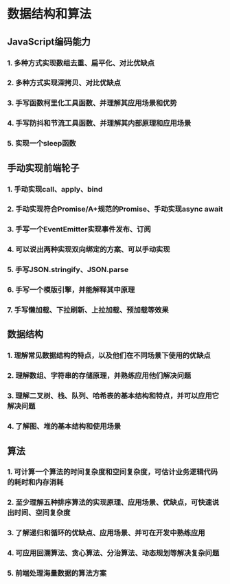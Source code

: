# 数据结构和算法

## JavaScript编码能力


### 1. 多种方式实现数组去重、扁平化、对比优缺点


### 2. 多种方式实现深拷贝、对比优缺点


### 3. 手写函数柯里化工具函数、并理解其应用场景和优势


### 4. 手写防抖和节流工具函数、并理解其内部原理和应用场景


### 5. 实现一个sleep函数


## 手动实现前端轮子


### 1. 手动实现call、apply、bind


### 2. 手动实现符合Promise/A+规范的Promise、手动实现async await


### 3. 手写一个EventEmitter实现事件发布、订阅


### 4. 可以说出两种实现双向绑定的方案、可以手动实现


### 5. 手写JSON.stringify、JSON.parse


### 6. 手写一个模版引擎，并能解释其中原理


### 7. 手写懒加载、下拉刷新、上拉加载、预加载等效果


## 数据结构


### 1. 理解常见数据结构的特点，以及他们在不同场景下使用的优缺点


### 2. 理解数组、字符串的存储原理，并熟练应用他们解决问题


### 3. 理解二叉树、栈、队列、哈希表的基本结构和特点，并可以应用它解决问题


### 4. 了解图、堆的基本结构和使用场景


## 算法


### 1. 可计算一个算法的时间复杂度和空间复杂度，可估计业务逻辑代码的耗时和内存消耗


### 2. 至少理解五种排序算法的实现原理、应用场景、优缺点，可快速说出时间、空间复杂度


### 3. 了解递归和循环的优缺点、应用场景、并可在开发中熟练应用


### 4. 可应用回溯算法、贪心算法、分治算法、动态规划等解决复杂问题


### 5. 前端处理海量数据的算法方案
